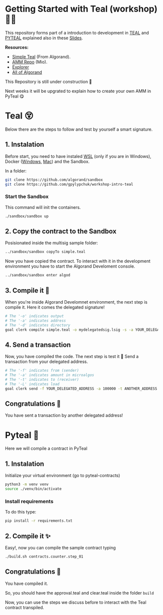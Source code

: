 # Getting Started with Teal (workshop) 🎇🤩

This repository forms part of a introduction to development in [TEAL](https://developer.algorand.org/docs/get-details/dapps/avm/teal/) and [PYTEAL](https://pyteal.readthedocs.io/en/stable/) explained also in these [Slides](https://docs.google.com/presentation/d/10gSTn77q41u_AKdGSNYvbzWZigFDtO23uTr8vJYN94s/edit?usp=sharing).

**Resources:**
- [Simple Teal](https://developer.algorand.org/docs/get-details/dapps/smart-contracts/smartsigs/walkthrough/?from_query=smart%20sig#simple-teal-example) (From Algorand).
- [AMM Repo](https://github.com/gpylypchuk/DeFi-AMM) (Mio).
- [Explorer](https://app.dappflow.org/explorer/home)
- [All of Algorand](https://awesomealgo.com/)

This Repository is still under construction 👷‍

Next weeks it will be upgrated to explain how to create your own AMM in PyTeal 😋

# Teal 😵
Below there are the steps to follow and test by yourself a smart signature.

## 1. Instalation
Before start, you need to have instaled [WSL](https://learn.microsoft.com/en-us/windows/wsl/install) (only if you are in Windows), Docker ([Windows](https://learn.microsoft.com/en-us/windows/wsl/tutorials/wsl-containers), [Mac](https://docs.docker.com/desktop/install/mac-install/)) and the Sandbox.

In a folder:
```bash
git clone https://github.com/algorand/sandbox
git clone https://github.com/gpylypchuk/workshop-intro-teal
```

### Start the Sandbox
This command will init the containers.
```bash
./sandbox/sandbox up
```

## 2. Copy the contract to the Sandbox
Posisionated inside the multisig sample folder:
```bash
../sandbox/sandbox copyTo simple.teal
```

Now you have copied the contract. To interact with it in the development environment you have to start the Algorand Develoment console.
```bash
../sandbox/sandbox enter algod
```

## 3. Compile it 🤯
When you're inside Algorand Develomnet environment, the next step is compile it. Here it comes the delegated signature!
```bash
# The '-o' indicates output
# The '-a' indicates address
# The '-d' indicates directory
goal clerk compile simple.teal -o mydelegatedsig.lsig -s -a YOUR_DELEGATED_ADDRESS -d .
```

## 4. Send a transaction
Now, you have compiled the code. The next step is test it 🧐
Send a transaction from your delegated address.
```bash
# The '-f' indicates from (sender)
# The '-a' indicates amount in microalgos
# The '-t' indicates to (receiver)
# The '-L' indicates load
goal clerk send -f YOUR_DELEGATED_ADDRESS -a 100000 -t ANOTHER_ADDRESS -L mydelegatedsig.lsig -d .
```

## Congratulations 🎉
You have sent a transaction by another delegated address!

# Pyteal 🐍
Here we will compile a contract in PyTeal

## 1. Instalation
Initialize your virtual environment (go to pyteal-contracts)
```bash
python3 -m venv venv
source ./venv/bin/activate
```

### Install requirements
To do this type:
```bash
pip install -r requirements.txt
```

## 2. Compile it ✨
Easy!, now you can compile the sample contract typing

```bash
./build.sh contracts.counter.step_01
```

## Congratulations 🥳
You have compiled it.

So, you should have the approval.teal and clear.teal inside the folder `build`

Now, you can use the steps we discuss before to interact with the Teal contract transpiled.
